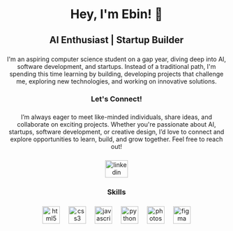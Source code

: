 <h1 align="center">Hey, I'm Ebin! 👋</h1>

###

<h2 align="center">AI Enthusiast | Startup Builder</h2>

###

<p align="center">I'm an aspiring computer science student on a gap year, diving deep into AI, software development, and startups. Instead of a traditional path, I'm spending this time learning by building, developing projects that challenge me, exploring new technologies, and working on innovative solutions.</p>

###

<h3 align="center">Let's Connect!</h3>

###

<p align="center">I’m always eager to meet like-minded individuals, share ideas, and collaborate on exciting projects. Whether you're passionate about AI, startups, software development, or creative design, I’d love to connect and explore opportunities to learn, build, and grow together. Feel free to reach out!</p>

###

<div align="center">
  <a href="https://www.linkedin.com/in/ebinjosey/" target="_blank">
    <img src="https://raw.githubusercontent.com/maurodesouza/profile-readme-generator/master/src/assets/icons/social/linkedin/default.svg" width="52" height="40" alt="linkedin logo"  />
  </a>
</div>

###

<h3 align="center">Skills</h3>

###

<div align="center">
  <img src="https://cdn.jsdelivr.net/gh/devicons/devicon/icons/html5/html5-original.svg" style="height: 40px;" alt="html5 logo"  />
  <img width="12" />
  <img src="https://cdn.jsdelivr.net/gh/devicons/devicon/icons/css3/css3-original.svg" height="40" alt="css3 logo"  />
  <img width="12" />
  <img src="https://cdn.jsdelivr.net/gh/devicons/devicon/icons/javascript/javascript-original.svg" height="40" alt="javascript logo"  />
  <img width="12" />
  <img src="https://cdn.jsdelivr.net/gh/devicons/devicon/icons/python/python-original.svg" height="40" alt="python logo"  />
  <img width="12" />
  <img src="https://cdn.jsdelivr.net/gh/devicons/devicon/icons/photoshop/photoshop-plain.svg" height="40" alt="photoshop logo"  />
  <img width="12" />
  <img src="https://cdn.jsdelivr.net/gh/devicons/devicon/icons/figma/figma-original.svg" height="40" alt="figma logo"  />
</div>

###
